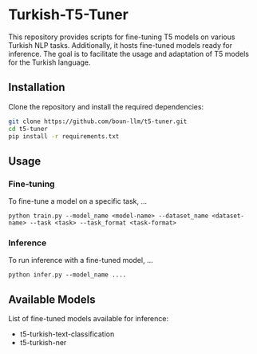 # Turkish-T5-Tuner

This repository provides scripts for fine-tuning T5 models on various Turkish NLP tasks. Additionally, it hosts fine-tuned models ready for inference. The goal is to facilitate the usage and adaptation of T5 models for the Turkish language.

## Installation

Clone the repository and install the required dependencies:

```bash
git clone https://github.com/boun-llm/t5-tuner.git
cd t5-tuner
pip install -r requirements.txt
```
## Usage
### Fine-tuning
To fine-tune a model on a specific task, ... 
```
python train.py --model_name <model-name> --dataset_name <dataset-name> --task <task> --task_format <task-format> 
```
### Inference
To run inference with a fine-tuned model, ...
```
python infer.py --model_name .... 
```

## Available Models
List of fine-tuned models available for inference:
- t5-turkish-text-classification
- t5-turkish-ner
